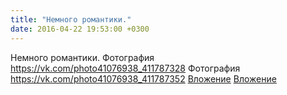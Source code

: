 ```yaml
---
title: "Немного романтики."
date: 2016-04-22 19:53:00 +0300
---
```


Немного романтики.
Фотография
<a class="vk-attach" href="https://vk.com/photo41076938_411787328">https://vk.com/photo41076938_411787328</a>
Фотография
<a class="vk-attach" href="https://vk.com/photo41076938_411787352">https://vk.com/photo41076938_411787352</a>
<a class="vk-attach" href="https://vk.com/photo41076938_411787328">Вложение</a>
<a class="vk-attach" href="https://vk.com/photo41076938_411787352">Вложение</a>
